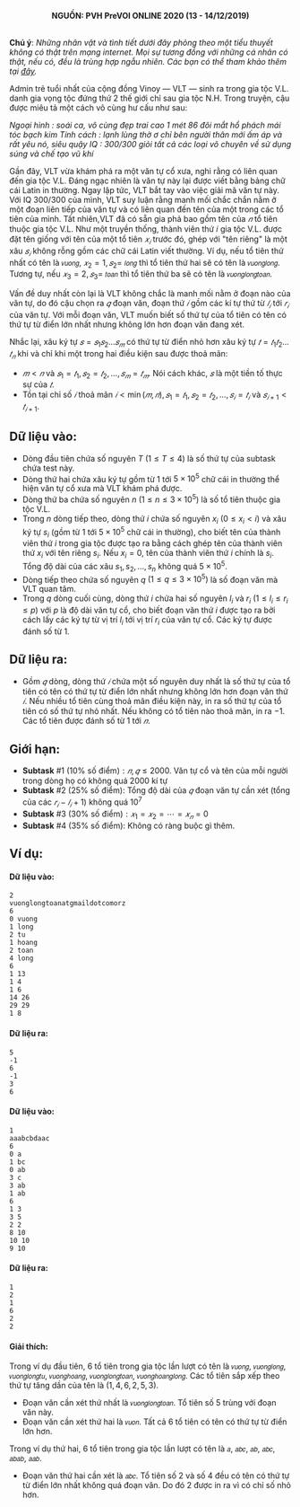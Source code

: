 **<center>NGUỒN: PVH PreVOI ONLINE 2020 (13 - 14/12/2019)</center>**
<br>

**Chú ý**: *Những nhân vật và tình tiết dưới đây phỏng theo một tiểu thuyết không có thật trên mạng internet. Mọi sự tương đồng với những cá nhân có thật, nếu có, đều là trùng hợp ngẫu nhiên. Các bạn có thể tham khảo thêm tại [đây](https://www.wattpad.com/269174134-t%C3%ACnh-b%E1%BA%A1n-v%C3%A0-t%C3%ACnh-y%C3%AAu-gi%E1%BB%9Bi-thi%E1%BB%87u-nh%C3%A2n-v%E1%BA%ADt).*

Admin trẻ tuổi nhất của cộng đồng Vinoy  — VLT  — sinh ra trong gia tộc V.L. danh gia vọng tộc đứng thứ $2$ thế giới chỉ sau gia tộc N.H. Trong truyện, cậu được miêu tả một cách vô cùng hư cấu như sau:

*Ngoại hình : soái ca, vô cùng đẹp trai cao 1 mét 86 đôi mắt hổ phách mái tóc bạch kim*
*Tính cách : lạnh lùng thờ ơ chỉ bên người thân mới ấm áp và rất yêu nó, siêu quậy*
*IQ : $300/300$ giỏi tất cả các loại võ chuyên về sử dụng súng và chế tạo vũ khí*

Gần đây, VLT vừa khám phá ra một văn tự cổ xưa, nghi rằng có liên quan đến gia tộc V.L. Đáng ngạc nhiên là văn tự này lại được viết bằng bảng chữ cái Latin in thường. Ngay lập tức, VLT bắt tay vào việc giải mã văn tự này. Với IQ $300/300$ của mình, VLT suy luận rằng manh mối chắc chắn nằm ở một đoạn liên tiếp của văn tự và có liên quan đến tên của một trong các tổ tiên của mình. Tất nhiên,VLT đã có sẵn gia phả bao gồm tên của $𝑛$ tổ tiên thuộc gia tộc V.L. Như một truyền thống, thành viên thứ 𝑖 gia tộc V.L. được đặt tên giống với tên của một tổ tiên $𝑥_𝑖$ trước đó, ghép với "tên riêng" là một xâu $𝑠_𝑖$ không rỗng gồm các chữ cái Latin viết thường. Ví dụ, nếu tổ tiên thứ nhất có tên là `𝑣𝑢𝑜𝑛𝑔`, $𝑥_2 = 1, 𝑠_2 =$ `𝑙𝑜𝑛𝑔` thì tổ tiên thứ hai sẽ có tên là `𝑣𝑢𝑜𝑛𝑔𝑙𝑜𝑛𝑔`. Tương tự, nếu $𝑥_3 = 2, 𝑠_3 =$ `𝑡𝑜𝑎𝑛` thì tổ tiên thứ ba sẽ có tên là `𝑣𝑢𝑜𝑛𝑔𝑙𝑜𝑛𝑔𝑡𝑜𝑎𝑛`. 

Vấn đề duy nhất còn lại là VLT không chắc là manh mối nằm ở đoạn nào của văn tự, do đó cậu chọn ra $𝑞$ đoạn văn, đoạn thứ $𝑖$ gồm các kí tự thứ từ $𝑙_𝑖$ tới $𝑟_𝑖$ của văn tự. Với mỗi đoạn văn, VLT muốn biết số thứ tự của tổ tiên có tên có thứ tự từ điển lớn nhất nhưng không lớn hơn đoạn văn đang xét.

Nhắc lại, xâu ký tự $𝑠 = 𝑠_1𝑠_2 … 𝑠_𝑚$ có thứ tự từ điển nhỏ hơn xâu ký tự $𝑡 = 𝑡_1𝑡_2 … 𝑡_𝑛$ khi và chỉ khi một trong hai điều kiện sau được thoả mãn:
 - $𝑚 < 𝑛$ và $𝑠_1 = 𝑡_1, 𝑠_2 = 𝑡_2, … , 𝑠_𝑚 = 𝑡_𝑚$. Nói cách khác, $𝑠$ là một tiền tố thực sự của $𝑡$. 
- Tồn tại chỉ số $𝑖$ thoả mãn $𝑖 < \min(𝑚, 𝑛), 𝑠_1 = 𝑡_1, 𝑠_2 = 𝑡_2, … , 𝑠_𝑖 = 𝑡_𝑖$ và $𝑠_{𝑖+1} < 𝑡_{𝑖+1}.$

## Dữ liệu vào:
- Dòng đầu tiên chứa số nguyên $T$ $(1 ≤ T ≤ 4)$ là số thứ tự của subtask chứa test này. 
- Dòng thứ hai chứa xâu ký tự gồm từ $1$ tới $5 \times 10^5$ chữ cái in thường thể hiện văn tự cổ xưa mà VLT khám phá được.
- Dòng thứ ba chứa số nguyên $n$ $(1 ≤ n ≤ 3 \times 10^5)$ là số tổ tiên thuộc gia tộc V.L.
- Trong $n$ dòng tiếp theo, dòng thứ $i$ chứa số nguyên $x_i$ $(0 ≤ x_i < i)$ và xâu ký tự $s_i$ (gồm từ $1$ tới $5 \times 10^5$ chữ cái in thường), cho biết tên của thành viên thứ $i$ trong gia tộc được tạo ra bằng cách ghép tên của thành viên thứ $x_i$ với tên riêng $s_i$. Nếu $x_i = 0$, tên của thành viên thứ $i$ chính là $s_i$. Tổng độ dài của các xâu $s_1, s_2, … , s_n$ không quá $5 \times 10^5$.
- Dòng tiếp theo chứa số nguyên $q$ $(1 ≤ q ≤ 3 \times 10^5)$ là số đoạn văn mà VLT quan tâm.
- Trong $q$ dòng cuối cùng, dòng thứ $i$ chứa hai số nguyên $l_i$ và $r_i$ $(1 ≤ l_i ≤ r_i ≤ p)$ với $p$ là độ dài văn tự cổ, cho biết đoạn văn thứ $i$ được tạo ra bởi cách lấy các ký tự từ vị trí $l_i$ tới vị trí $r_i$ của văn tự cổ. Các ký tự được đánh số từ $1$.

## Dữ liệu ra:
- Gồm $𝑞$ dòng, dòng thứ $𝑖$ chứa một số nguyên duy nhất là số thứ tự của tổ tiên có tên có thứ tự từ điển lớn nhất nhưng không lớn hơn đoạn văn thứ $𝑖$. Nếu nhiều tổ tiên cùng thoả mãn điều kiện này, in ra số thứ tự của tổ tiên có số thứ tự nhỏ nhất. Nếu không có tổ tiên nào thoả mãn, in ra $−1$. Các tổ tiên được đánh số từ $1$ tới $𝑛$.

## Giới hạn:
- **Subtask** $\#1$ $(10\%\text{ số điểm}): 𝑛, 𝑞 ≤ 2000$. Văn tự cổ và tên của mỗi người trong dòng họ có không quá $2000$ kí tự
- **Subtask** $\#2$ $(25\%\text{ số điểm}):$ Tổng độ dài của $𝑞$ đoạn văn tự cần xét $($tổng của các $𝑟_𝑖 − 𝑙_𝑖 + 1)$ không quá $10^7$
- **Subtask** $\#3$ $(30\%\text{ số điểm}): 𝑥_1 = 𝑥_2 = ⋯ = 𝑥_𝑛 = 0$
- **Subtask** $\#4$ $(35\%\text{ số điểm}):$ Không có ràng buộc gì thêm.

## Ví dụ:
#### Dữ liệu vào:
```
2
vuonglongtoanatgmaildotcomorz
6
0 vuong
1 long
2 tu
1 hoang
2 toan
4 long
6
1 13
1 4
1 6
14 26
29 29
1 8
```

#### Dữ liệu ra:
```
5
-1
6
-1
3
6
```

#### Dữ liệu vào:
```
1
aaabcbdaac
6
0 a
1 bc
0 ab
3 c
3 ab
1 ab
6
1 3
3 5
2 2
8 10
10 10
9 10
```

#### Dữ liệu ra:
```
1
2
1
6
2
2
```

#### Giải thích:
Trong ví dụ đầu tiên, $6$ tổ tiên trong gia tộc lần lượt có tên là `𝑣𝑢𝑜𝑛𝑔`, `𝑣𝑢𝑜𝑛𝑔𝑙𝑜𝑛𝑔`, 
`𝑣𝑢𝑜𝑛𝑔𝑙𝑜𝑛𝑔𝑡𝑢`, `𝑣𝑢𝑜𝑛𝑔ℎ𝑜𝑎𝑛𝑔`, `𝑣𝑢𝑜𝑛𝑔𝑙𝑜𝑛𝑔𝑡𝑜𝑎𝑛`, `𝑣𝑢𝑜𝑛𝑔ℎ𝑜𝑎𝑛𝑔𝑙𝑜𝑛𝑔`. Các tổ tiên sắp xếp theo thứ tự tăng dần của tên là $(1, 4, 6, 2, 5, 3)$.
- Đoạn văn cần xét thứ nhất là `𝑣𝑢𝑜𝑛𝑔𝑙𝑜𝑛𝑔𝑡𝑜𝑎𝑛`. Tổ tiên số $5$ trùng với đoạn văn này.
- Đoạn văn cần xét thứ hai là `𝑣𝑢𝑜𝑛`. Tất cả $6$ tổ tiên có tên có thứ tự từ điển lớn hơn.

Trong ví dụ thứ hai, $6$ tổ tiên trong gia tộc lần lượt có tên là `𝑎`, `𝑎𝑏𝑐`, `𝑎𝑏`, `𝑎𝑏𝑐`, `𝑎𝑏𝑎𝑏`, `𝑎𝑎𝑏`.
- Đoạn văn thứ hai cần xét là `𝑎𝑏𝑐`. Tổ tiên số $2$ và số $4$ đều có tên có thứ tự từ điển lớn nhất không quá đoạn văn. Do đó $2$ được in ra vì có chỉ số nhỏ hơn.